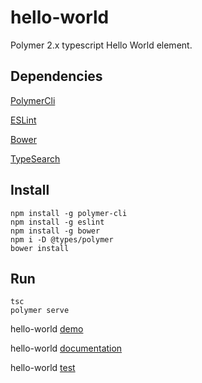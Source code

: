 # hello-world

Polymer 2.x typescript Hello World element.

## Dependencies

[PolymerCli](https://github.com/Polymer/polymer-cli)

[ESLint](http://eslint.org)

[Bower](https://bower.io)

[TypeSearch](http://microsoft.github.io/TypeSearch/)

## Install

    npm install -g polymer-cli
    npm install -g eslint
    npm install -g bower
    npm i -D @types/polymer
    bower install

## Run

    tsc
    polymer serve

hello-world [demo](http://localhost:8080/components/hello-world/demo/)

hello-world [documentation](http://localhost:8080/components/hello-world/)

hello-world [test](http://localhost:8080/components/hello-world/test/index.html)
